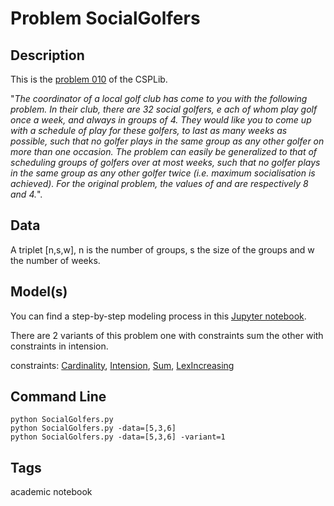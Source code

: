 # Problem SocialGolfers
## Description
This is the [problem 010](https://www.csplib.org/Problems/prob010/) of the CSPLib.

"*The coordinator of a local golf club has come to you with the following problem. In their club, there are 32 social golfers, e
ach of whom play golf once a week, and always in groups of 4. They would like you to come up with a schedule of play for these golfers,
to last as many weeks as possible, such that no golfer plays in the same group as any other golfer on more than one occasion.
The problem can easily be generalized to that of scheduling groups of golfers over at most weeks, such
that no golfer plays in the same group as any other golfer twice (i.e. maximum socialisation is achieved).
For the original problem, the values of and are respectively 8 and 4.*".

## Data
A triplet \[n,s,w], n is the number of groups, s the size of the groups and w the number of weeks.

## Model(s)
You can  find a step-by-step modeling process in this [Jupyter notebook](https://pycsp.org/documentation/models/CSP/SocialGolfers/).

There are 2 variants of this problem one with constraints sum the other with constraints in intension.

  constraints: [Cardinality](http://pycsp.org/documentation/constraints/Cardinality), [Intension](http://pycsp.org/documentation/constraints/Intension), [Sum](http://pycsp.org/documentation/constraints/Sum), [LexIncreasing](http://pycsp.org/documentation/constraints/LexIncreasing)

## Command Line
```
python SocialGolfers.py
python SocialGolfers.py -data=[5,3,6]
python SocialGolfers.py -data=[5,3,6] -variant=1
```

## Tags
 academic notebook
